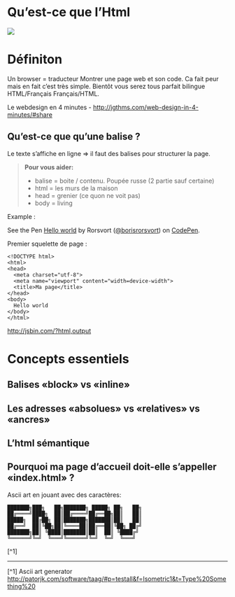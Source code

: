 # Qu’est-ce que l’Html

![](https://31.media.tumblr.com/4cb7911e3b942a76a06f1d12864cf54e/tumblr_myjmgq3DyP1ry46hlo1_r1_400.gif)

<!-- toc -->

# Définiton

Un browser = traducteur
Montrer une page web et son code. Ca fait peur mais en fait c’est très simple. Bientôt vous serez tous parfait bilingue HTML/Français Français/HTML.

Le webdesign en 4 minutes - http://jgthms.com/web-design-in-4-minutes/#share

## Qu’est-ce que qu’une balise ?

Le texte s’affiche en ligne => il faut des balises pour structurer la page.

> **Pour vous aider:**
>
> * balise = boite / contenu. Poupée russe (2 partie sauf certaine)
> * html = les murs de la maison
> * head = grenier (ce quon ne voit pas)
> * body = living

Example :

<p data-height="265" data-theme-id="0" data-slug-hash="jYwdbp" data-default-tab="html,result" data-user="borisrorsvort" data-embed-version="2" data-pen-title="Hello world" class="codepen">See the Pen <a href="https://codepen.io/borisrorsvort/pen/jYwdbp/">Hello world</a> by Rorsvort (<a href="https://codepen.io/borisrorsvort">@borisrorsvort</a>) on <a href="https://codepen.io">CodePen</a>.</p>

Premier squelette de page :

```
<!DOCTYPE html>
<html>
<head>
  <meta charset="utf-8">
  <meta name="viewport" content="width=device-width">
  <title>Ma page</title>
</head>
<body>
  Hello world
</body>
</html>
```

http://jsbin.com/?html,output

# Concepts essentiels

## Balises «block» vs «inline»

## Les adresses «absolues» vs «relatives» vs «ancres»

## L’html sémantique

## Pourquoi ma page d’accueil doit-elle s’appeller «index.html» ?

Ascii art en jouant avec des caractères:

```
███████╗███╗   ██╗███████╗ █████╗ ██╗   ██╗
██╔════╝████╗  ██║██╔════╝██╔══██╗██║   ██║
█████╗  ██╔██╗ ██║███████╗███████║██║   ██║
██╔══╝  ██║╚██╗██║╚════██║██╔══██║╚██╗ ██╔╝
███████╗██║ ╚████║███████║██║  ██║ ╚████╔╝
╚══════╝╚═╝  ╚═══╝╚══════╝╚═╝  ╚═╝  ╚═══╝  
```

[^1]

<script async src="https://production-assets.codepen.io/assets/embed/ei.js"></script>

---

[^1] Ascii art generator http://patorjk.com/software/taag/#p=testall&f=Isometric1&t=Type%20Something%20
